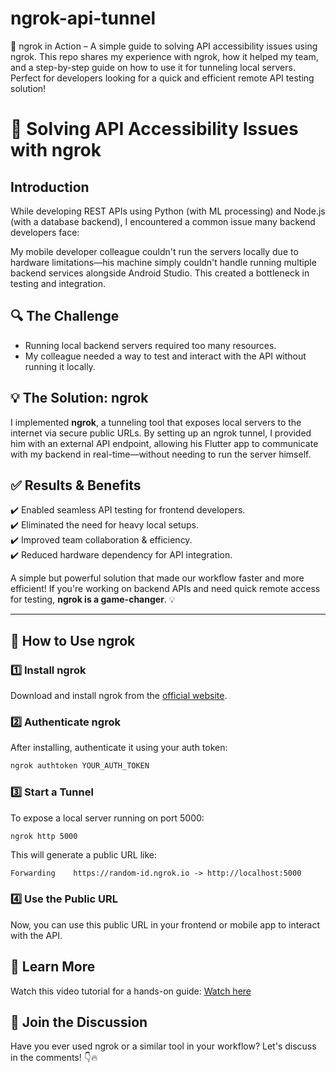 # ngrok-api-tunnel
🚀 ngrok in Action – A simple guide to solving API accessibility issues using ngrok. This repo shares my experience with ngrok, how it helped my team, and a step-by-step guide on how to use it for tunneling local servers. Perfect for developers looking for a quick and efficient remote API testing solution!

# 🚀 Solving API Accessibility Issues with ngrok

## Introduction
While developing REST APIs using Python (with ML processing) and Node.js (with a database backend), I encountered a common issue many backend developers face:

My mobile developer colleague couldn't run the servers locally due to hardware limitations—his machine simply couldn't handle running multiple backend services alongside Android Studio. This created a bottleneck in testing and integration.

## 🔍 The Challenge
- Running local backend servers required too many resources.
- My colleague needed a way to test and interact with the API without running it locally.

## 💡 The Solution: ngrok
I implemented **ngrok**, a tunneling tool that exposes local servers to the internet via secure public URLs. By setting up an ngrok tunnel, I provided him with an external API endpoint, allowing his Flutter app to communicate with my backend in real-time—without needing to run the server himself.

## ✅ Results & Benefits
✔️ Enabled seamless API testing for frontend developers.  
✔️ Eliminated the need for heavy local setups.  
✔️ Improved team collaboration & efficiency.  
✔️ Reduced hardware dependency for API integration.  

A simple but powerful solution that made our workflow faster and more efficient! If you're working on backend APIs and need quick remote access for testing, **ngrok is a game-changer**. 💡

---

## 🚀 How to Use ngrok
### 1️⃣ Install ngrok
Download and install ngrok from the [official website](https://ngrok.com/download).

### 2️⃣ Authenticate ngrok
After installing, authenticate it using your auth token:
```sh
ngrok authtoken YOUR_AUTH_TOKEN
```

### 3️⃣ Start a Tunnel
To expose a local server running on port 5000:
```sh
ngrok http 5000
```
This will generate a public URL like:
```
Forwarding    https://random-id.ngrok.io -> http://localhost:5000
```

### 4️⃣ Use the Public URL
Now, you can use this public URL in your frontend or mobile app to interact with the API.

## 🎥 Learn More
Watch this video tutorial for a hands-on guide: [Watch here](https://lnkd.in/dU9HxJkn)

## 📢 Join the Discussion
Have you ever used ngrok or a similar tool in your workflow? Let's discuss in the comments! 👇🔥
